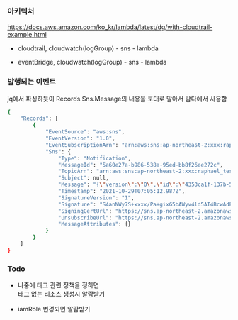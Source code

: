 ### 아키텍처
https://docs.aws.amazon.com/ko_kr/lambda/latest/dg/with-cloudtrail-example.html

* cloudtrail, cloudwatch(logGroup) - sns - lambda

* eventBridge, cloudwatch(logGroup) - sns - lambda


### 발행되는 이벤트

jq에서 파싱하듯이 Records.Sns.Message의 내용을 토대로 말아서 람다에서 사용함

```sh
{
    "Records": [
        {
            "EventSource": "aws:sns",
            "EventVersion": "1.0",
            "EventSubscriptionArn": "arn:aws:sns:ap-northeast-2:xxx:raphael_test_sns:xxxx",
            "Sns": {
                "Type": "Notification",
                "MessageId": "5a60e27a-b986-538a-95ed-bb8f26ee272c",
                "TopicArn": "arn:aws:sns:ap-northeast-2:xxx:raphael_test_sns",
                "Subject": null,
                "Message": "{\"version\":\"0\",\"id\":\"4353ca1f-137b-5036-6a9e-d29de597e84c\",\"detail-type\":\"EC2 Instance State-change Notification\",\"source\":\"aws.ec2\",\"account\":\"xxx\",\"time\":\"2021-10-29T07:05:12Z\",\"region\":\"ap-northeast-2\",\"resources\":[\"arn:aws:ec2:ap-northeast-2:xxx:instance/i-0d3db0e9d4ca3f078\"],\"detail\":{\"instance-id\":\"i-0d3db0e9d4ca3f078\",\"state\":\"stopping\"}}",
                "Timestamp": "2021-10-29T07:05:12.987Z",
                "SignatureVersion": "1",
                "Signature": "S4anNWy7S+xxxx/Pa+gixG5bAWyv4ld5AT4BcwAdE4BMSFHn6XXeFycchmpwDGjDnMLU1BWCDmPGl1NGWt3Z3jj0OeSLKNEjMPam7sM6JdmksCoi9Oaxbjpj67tNxSgu/mDe+lFxTdrNFeWTEMkPy4DQUz9YRiEHXE2KLgU40lzk+GdAu0GomH9qPBA6r/1+cAwIDLO6Ir6qD3+wAvwEqIII9nB8Cu/OmRxnv29v2dV8KaKruczJcymNQnaQ==",
                "SigningCertUrl": "https://sns.ap-northeast-2.amazonaws.com/SimpleNotificationService-xxxx.pem",
                "UnsubscribeUrl": "https://sns.ap-northeast-2.amazonaws.com/?Action=Unsubscribe&SubscriptionArn=arn:aws:sns:ap-northeast-2:xxx:raphael_test_sns:xxxx",
                "MessageAttributes": {}
            }
        }
    ]
}

```
### Todo
* 나중에 태그 관련 정책을 정하면  
태그 없는 리소스 생성시 알람받기

* iamRole 변경되면 알람받기
